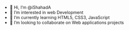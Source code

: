 - 👋 Hi, I’m @iShahadA
- 👀 I’m interested in web Development 
- 🌱 I’m currently learning HTML5, CSS3, JavaScript 
- 💞️ I’m looking to collaborate on Web applications projects 

<!---
iShahadA/iShahadA is a ✨ special ✨ repository because its `README.md` (this file) appears on your GitHub profile.
You can click the Preview link to take a look at your changes.
--->
